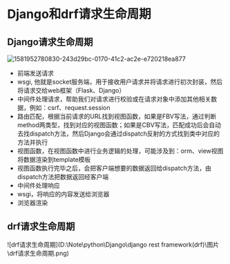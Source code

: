 # Django和drf请求生命周期

## Django请求生命周期

![1581952780830-243d29bc-0170-41c2-ac2e-e720218ea877](D:\Note\python\Django\图片\1581952780830-243d29bc-0170-41c2-ac2e-e720218ea877.png)

- 前端发送请求
- wsgi, 他就是socket服务端，用于接收用户请求并将请求进行初次封装，然后将请求交给web框架（Flask、Django）
- 中间件处理请求，帮助我们对请求进行校验或在请求对象中添加其他相关数据，例如：csrf、request.session
- 路由匹配，根据当前请求的URL找到视图函数，如果是FBV写法，通过判断method两类型，找到对应的视图函数；如果是CBV写法，匹配成功后会自动去找dispatch方法，然后Django会通过dispatch反射的方式找到类中对应的方法并执行
- 视图函数，在视图函数中进行业务逻辑的处理，可能涉及到：orm、view视图将数据渲染到template模板
- 视图函数执行完毕之后，会把客户端想要的数据返回给dispatch方法，由dispatch方法把数据返回经客户端
- 中间件处理响应
- wsgi，将响应的内容发送给浏览器
- 浏览器渲染



## drf请求生命周期

![drf请求生命周期](D:\Note\python\Django\django rest framework(drf)\图片\drf请求生命周期.png)